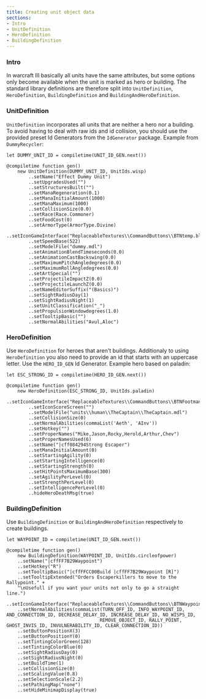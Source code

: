 ```yaml
---
title: Creating unit object data
sections:
- Intro
- UnitDefinition
- HeroDefinition
- BuildingDefinition
---
```


### Intro

In warcraft III basically all units have the same attributes, but some options only become available when the unit is marked as hero or building.
The standard library definitions are therefore split into `UnitDefinition`, `HeroDefinition`, `BuildingDefinition` and `BuildingAndHeroDefinition`.

### UnitDefinition

`UnitDefinition` incorporates all units that are neither a hero nor a building. To avoid having to deal with raw ids and id collision, you should use the provided preset Id Generators from the `IdGenerator` package. Example from `DummyRecycler`:

```wurst
let DUMMY_UNIT_ID = compiletime(UNIT_ID_GEN.next())

@compiletime function gen()
	new UnitDefinition(DUMMY_UNIT_ID, UnitIds.wisp)
		..setName("Effect Dummy Unit")
		..setUpgradesUsed("")
		..setStructuresBuilt("")
		..setManaRegeneration(0.1)
		..setManaInitialAmount(1000)
		..setManaMaximum(1000)
		..setCollisionSize(0.0)
		..setRace(Race.Commoner)
		..setFoodCost(0)
		..setArmorType(ArmorType.Divine)
		..setIconGameInterface("ReplaceableTextures\\CommandButtons\\BTNtemp.blp")
		..setSpeedBase(522)
		..setModelFile("dummy.mdl")
		..setAnimationBlendTimeseconds(0.0)
		..setAnimationCastBackswing(0.0)
		..setMaximumPitchAngledegrees(0.0)
		..setMaximumRollAngledegrees(0.0)
		..setArtSpecial("")
		..setProjectileImpactZ(0.0)
		..setProjectileLaunchZ(0.0)
		..setNameEditorSuffix("(Basics)")
		..setSightRadiusDay(1)
		..setSightRadiusNight(1)
		..setUnitClassification("_")
		..setPropulsionWindowdegrees(1.0)
		..setTooltipBasic("")
		..setNormalAbilities("Avul,Aloc")
```

### HeroDefinition

Use `HeroDefinition` for heroes that aren't buildings. Additionaly to using `HeroDefinition` you also need to provide an id that starts with an uppercase letter. Use the `HERO_ID_GEN` Id Generator. Example hero based on paladin:

```wurst
let ESC_STRONG_ID = compiletime(HERO_ID_GEN.next())

@compiletime function gen()
	new HeroDefinition(ESC_STRONG_ID, UnitIds.paladin)
		..setIconGameInterface("ReplaceableTextures\\CommandButtons\\BTNFootman.blp")
		..setIconScoreScreen("")
		..setModelFile("units\\human\\TheCaptain\\TheCaptain.mdl")
		..setCollisionSize(0)
		..setNormalAbilities(commaList('Aeth', 'AInv'))
		..setHotkey("")
		..setProperNames("Mike,Jason,Rocky,Herold,Arthur,Chev")
		..setProperNamesUsed(6)
		..setName("|cff084294Strong Escaper")
		..setManaInitialAmount(0)
		..setStartingAgility(0)
		..setStartingIntelligence(0)
		..setStartingStrength(0)
		..setHitPointsMaximumBase(300)
		..setAgilityPerLevel(0)
		..setStrengthPerLevel(0)
		..setIntelligencePerLevel(0)
		..hideHeroDeathMsg(true)
```

### BuildingDefinition

Use `BuildingDefinition` or `BuildingAndHeroDefinition` respectively to create buildings.

```wurst
let WAYPOINT_ID = compiletime(UNIT_ID_GEN.next())

@compiletime function gen()
	new BuildingDefinition(WAYPOINT_ID, UnitIds.circleofpower)
	..setName("|cffFF7B29Waypoint")
	..setHotkey("R")
	..setTooltipBasic("|cffFFCC00Build |cffFF7B29Waypoint [R]")
	..setTooltipExtended("Orders Escaperkillers to move to the Rallypoint." +
	"\nUsefull if you want your units not only to go a straight line.")
	..setIconGameInterface("ReplaceableTextures\\CommandButtons\\BTNWaypoint.blp")
	..setNormalAbilities(commaList(TURN_OFF_ID, INFO_WAYPOINT_ID, AND_CONNECTION_ID, DECREASE_DELAY_ID, INCREASE_DELAY_ID, NO_WISPS_ID,
								  REMOVE_OBJECT_ID, RALLY_POINT, GHOST_INVIS_ID, INVULNERABILITY_ID, CLEAR_CONNECTION_ID))
	..setButtonPositionX(3)
	..setButtonPositionY(0)
	..setTintingColorGreen(128)
	..setTintingColorBlue(0)
	..setSightRadiusDay(0)
	..setSightRadiusNight(0)
	..setBuildTime(1)
	..setCollisionSize(0)
	..setScalingValue(0.8)
	..setSelectionScale(2.2)
	..setPathingMap("none")
	..setHideMinimapDisplay(true)
```
